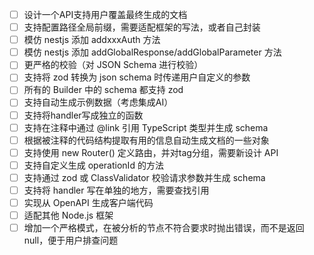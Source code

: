 - [ ] 设计一个API支持用户覆盖最终生成的文档
- [ ] 支持配置路径全局前缀，需要适配框架的写法，或者自己封装
- [ ] 模仿 nestjs 添加 addxxxAuth 方法
- [ ] 模仿 nestjs 添加 addGlobalResponse/addGlobalParameter 方法
- [ ] 更严格的校验（对 JSON Schema 进行校验）
- [ ] 支持将 zod 转换为 json schema 时传递用户自定义的参数
- [ ] 所有的 Builder 中的 schema 都支持 zod
- [ ] 支持自动生成示例数据（考虑集成AI）
- [ ] 支持将handler写成独立的函数
- [ ] 支持在注释中通过 @link 引用 TypeScript 类型并生成 schema
- [ ] 根据被注释的代码结构提取有用的信息自动生成文档的一些对象
- [ ] 支持使用 new Router() 定义路由，并对tag分组，需要新设计 API
- [ ] 支持自定义生成 operationId 的方法
- [ ] 支持通过 zod 或 ClassValidator 校验请求参数并生成 schema
- [ ] 支持将 handler 写在单独的地方，需要查找引用
- [ ] 实现从 OpenAPI 生成客户端代码
- [ ] 适配其他 Node.js 框架
- [ ] 增加一个严格模式，在被分析的节点不符合要求时抛出错误，而不是返回null，便于用户排查问题
